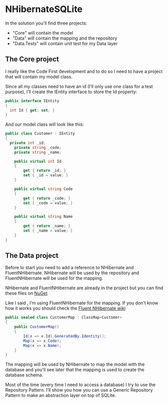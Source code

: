 NHibernateSQLite
================

In the solution you'll find three projects:

* "Core" will contain the model
* "Data" will contain the mapping and the repository
* "Data.Tests" will contain unit test for my Data layer

The Core project
----------------

I really like the Code First development and to do so I need to have a project that will contain my model class.

Since all my classes need to have an id (I’ll only use one class for a test purpose), I’ll create the IEntity interface to store the Id property:

```c#
public interface IEntity
{
  int Id { get; set; }
}
```

And our model class will look like this:

```c#
public class Customer : IEntity
{
  private int _id;
	private string _code;
	private string _name;

	public virtual int Id
	{
		get { return _id; }
		set { _id = value; }
	}

	public virtual string Code
	{
		get { return _code; }
		set { _code = value; }
	}

	public virtual string Name
	{
		get { return _name; }
		set { _name = value; }
	}
}
```

The Data project
----------------

Before to start you need to add a reference to NHibernate and FluentNHibernate.  NHibernate will be used by the repository and FluentNHibernate will be used for the mapping.

NHibernate and FluentNHibernate are already in the project but you can find these files on [NuGet](http://nuget.org/)

Like I said , I’m using FluentNHibernate for the mapping.  If you don’t know how it works you should check the [Fluent NHibernate wiki](https://github.com/jagregory/fluent-nhibernate/wiki/Getting-started)

```c#
public sealed class CustomerMap : ClassMap<Customer>
{
	public CustomerMap()
	{
		Id(x => x.Id).GeneratedBy.Identity();
		Map(x => x.Code);
		Map(x => x.Name);
	}
}
```

The mapping will be used by NHibernate to map the model with the database and you’ll see later that the mapping is used to create the database schema.

Most of the time (every time I need to access a database) I try to use the Repository Pattern.  I’ll show you how you can use a Generic Repository Pattern to make an abstraction layer on top of SQLite.

